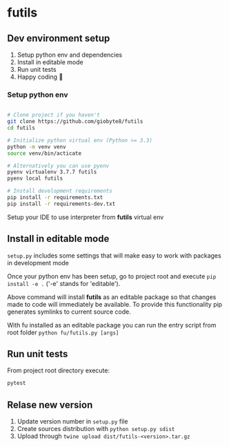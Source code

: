 # futils

## Dev environment setup

1. Setup python env and dependencies
2. Install in editable mode
3. Run unit tests
4. Happy coding 🚀

### Setup python env

```bash

# Clone project if you haven't
git clone https://github.com/giobyte8/futils
cd futils

# Initialize python virtual env (Python >= 3.3)
python -m venv venv
source venv/bin/acticate

# Alternatively you can use pyenv
pyenv virtualenv 3.7.7 futils
pyenv local futils

# Install development requirements
pip install -r requirements.txt
pip install -r requirements-dev.txt
```

Setup your IDE to use interpreter from **futils** virtual env

## Install in editable mode

`setup.py` includes some settings that will make easy to work
with packages in development mode

Once your python env has been setup, go to project root and execute
`pip install -e .` ('-e' stands for 'editable').

Above command will install **futils** as an editable package so that
changes made to code will immediately be available. To provide
this functionality pip generates symlinks to current source code.

With fu installed as an editable package you can run the entry
script from root folder `python fu/futils.py [args]`


## Run unit tests

From project root directory execute:

```bash
pytest
```

## Relase new version

1. Update version number in `setup.py` file
2. Create sources distribution with `python setup.py sdist`
3. Upload through `twine upload dist/futils-<version>.tar.gz`